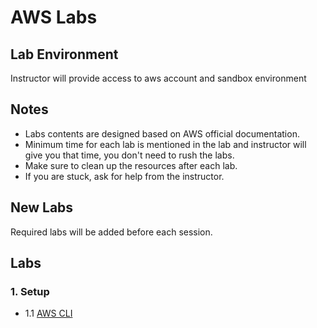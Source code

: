 # AWS Labs

## Lab Environment

Instructor will provide access to aws account and sandbox environment

## Notes

- Labs contents are designed based on AWS official documentation.
- Minimum time for each lab is mentioned in the lab and instructor will give you that time, you don't need to rush the labs.
- Make sure to clean up the resources after each lab.
- If you are stuck, ask for help from the instructor.


## New Labs

Required labs will be added before each session.

## Labs

### 1. Setup

* 1.1 [AWS CLI](aws-cli.md)
